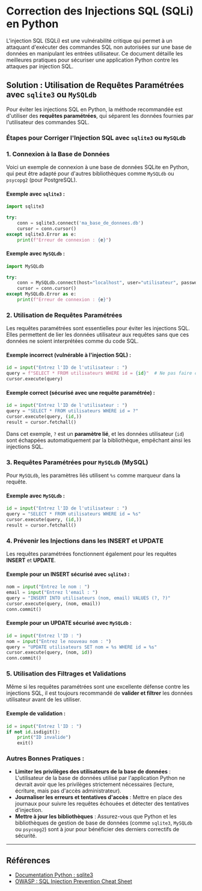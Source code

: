 # Correction des Injections SQL (SQLi) en Python

L'injection SQL (SQLi) est une vulnérabilité critique qui permet à un attaquant d'exécuter des commandes SQL non autorisées sur une base de données en manipulant les entrées utilisateur. Ce document détaille les meilleures pratiques pour sécuriser une application Python contre les attaques par injection SQL.

## Solution : Utilisation de Requêtes Paramétrées avec `sqlite3` ou `MySQLdb`

Pour éviter les injections SQL en Python, la méthode recommandée est d'utiliser des **requêtes paramétrées**, qui séparent les données fournies par l'utilisateur des commandes SQL.

### Étapes pour Corriger l'Injection SQL avec `sqlite3` ou `MySQLdb`

### 1. Connexion à la Base de Données

Voici un exemple de connexion à une base de données SQLite en Python, qui peut être adapté pour d'autres bibliothèques comme `MySQLdb` ou `psycopg2` (pour PostgreSQL).

#### Exemple avec `sqlite3` :
```python
import sqlite3

try:
    conn = sqlite3.connect('ma_base_de_donnees.db')
    cursor = conn.cursor()
except sqlite3.Error as e:
    print(f"Erreur de connexion : {e}")
```

#### Exemple avec `MySQLdb` :
```python
import MySQLdb

try:
    conn = MySQLdb.connect(host="localhost", user="utilisateur", passwd="mot_de_passe", db="ma_base_de_donnees")
    cursor = conn.cursor()
except MySQLdb.Error as e:
    print(f"Erreur de connexion : {e}")
```

### 2. Utilisation de Requêtes Paramétrées

Les requêtes paramétrées sont essentielles pour éviter les injections SQL. Elles permettent de lier les données utilisateur aux requêtes sans que ces données ne soient interprétées comme du code SQL.

#### Exemple incorrect (vulnérable à l'injection SQL) :
```python
id = input("Entrez l'ID de l'utilisateur : ")
query = f"SELECT * FROM utilisateurs WHERE id = {id}"  # Ne pas faire ceci !
cursor.execute(query)
```

#### Exemple correct (sécurisé avec une requête paramétrée) :
```python
id = input("Entrez l'ID de l'utilisateur : ")
query = "SELECT * FROM utilisateurs WHERE id = ?"
cursor.execute(query, (id,))
result = cursor.fetchall()
```

Dans cet exemple, `?` est un **paramètre lié**, et les données utilisateur (`id`) sont échappées automatiquement par la bibliothèque, empêchant ainsi les injections SQL.

### 3. Requêtes Paramétrées pour `MySQLdb` (MySQL)

Pour `MySQLdb`, les paramètres liés utilisent `%s` comme marqueur dans la requête.

#### Exemple avec `MySQLdb` :
```python
id = input("Entrez l'ID de l'utilisateur : ")
query = "SELECT * FROM utilisateurs WHERE id = %s"
cursor.execute(query, (id,))
result = cursor.fetchall()
```

### 4. Prévenir les Injections dans les INSERT et UPDATE

Les requêtes paramétrées fonctionnent également pour les requêtes **INSERT** et **UPDATE**.

#### Exemple pour un INSERT sécurisé avec `sqlite3` :
```python
nom = input("Entrez le nom : ")
email = input("Entrez l'email : ")
query = "INSERT INTO utilisateurs (nom, email) VALUES (?, ?)"
cursor.execute(query, (nom, email))
conn.commit()
```

#### Exemple pour un UPDATE sécurisé avec `MySQLdb` :
```python
id = input("Entrez l'ID : ")
nom = input("Entrez le nouveau nom : ")
query = "UPDATE utilisateurs SET nom = %s WHERE id = %s"
cursor.execute(query, (nom, id))
conn.commit()
```

### 5. Utilisation des Filtrages et Validations

Même si les requêtes paramétrées sont une excellente défense contre les injections SQL, il est toujours recommandé de **valider et filtrer** les données utilisateur avant de les utiliser.

#### Exemple de validation :
```python
id = input("Entrez l'ID : ")
if not id.isdigit():
    print("ID invalide")
    exit()
```

### Autres Bonnes Pratiques :
- **Limiter les privilèges des utilisateurs de la base de données** : L'utilisateur de la base de données utilisé par l'application Python ne devrait avoir que les privilèges strictement nécessaires (lecture, écriture, mais pas d'accès administrateur).
- **Journaliser les erreurs et tentatives d'accès** : Mettre en place des journaux pour suivre les requêtes échouées et détecter des tentatives d'injection.
- **Mettre à jour les bibliothèques** : Assurez-vous que Python et les bibliothèques de gestion de base de données (comme `sqlite3`, `MySQLdb` ou `psycopg2`) sont à jour pour bénéficier des derniers correctifs de sécurité.

---

## Références

- [Documentation Python : sqlite3](https://docs.python.org/3/library/sqlite3.html)
- [OWASP : SQL Injection Prevention Cheat Sheet](https://cheatsheetseries.owasp.org/cheatsheets/SQL_Injection_Prevention_Cheat_Sheet.html)
